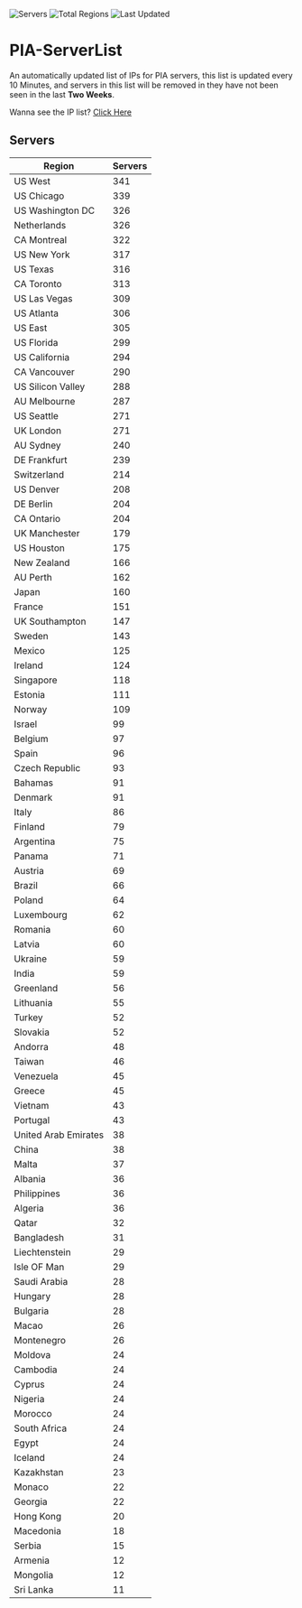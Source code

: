![Servers](https://img.shields.io/badge/Servers-11,386-darkgreen)
![Total Regions](https://img.shields.io/badge/Total_Regions-97-darkgreen)
![Last Updated](https://img.shields.io/badge/Last_Updated-December_15_2024_09:01_EST-darkgreen)

# PIA-ServerList
An automatically updated list of IPs for PIA servers, this list is updated every 10 Minutes, and servers in this list will be removed in they have not been seen in the last **Two Weeks**.

Wanna see the IP list? [Click Here](./servers.json)

## Servers
| Region               | Servers |
|----------------------|---------|
| US West | 341 |
| US Chicago | 339 |
| US Washington DC | 326 |
| Netherlands | 326 |
| CA Montreal | 322 |
| US New York | 317 |
| US Texas | 316 |
| CA Toronto | 313 |
| US Las Vegas | 309 |
| US Atlanta | 306 |
| US East | 305 |
| US Florida | 299 |
| US California | 294 |
| CA Vancouver | 290 |
| US Silicon Valley | 288 |
| AU Melbourne | 287 |
| US Seattle | 271 |
| UK London | 271 |
| AU Sydney | 240 |
| DE Frankfurt | 239 |
| Switzerland | 214 |
| US Denver | 208 |
| DE Berlin | 204 |
| CA Ontario | 204 |
| UK Manchester | 179 |
| US Houston | 175 |
| New Zealand | 166 |
| AU Perth | 162 |
| Japan | 160 |
| France | 151 |
| UK Southampton | 147 |
| Sweden | 143 |
| Mexico | 125 |
| Ireland | 124 |
| Singapore | 118 |
| Estonia | 111 |
| Norway | 109 |
| Israel | 99 |
| Belgium | 97 |
| Spain | 96 |
| Czech Republic | 93 |
| Bahamas | 91 |
| Denmark | 91 |
| Italy | 86 |
| Finland | 79 |
| Argentina | 75 |
| Panama | 71 |
| Austria | 69 |
| Brazil | 66 |
| Poland | 64 |
| Luxembourg | 62 |
| Romania | 60 |
| Latvia | 60 |
| Ukraine | 59 |
| India | 59 |
| Greenland | 56 |
| Lithuania | 55 |
| Turkey | 52 |
| Slovakia | 52 |
| Andorra | 48 |
| Taiwan | 46 |
| Venezuela | 45 |
| Greece | 45 |
| Vietnam | 43 |
| Portugal | 43 |
| United Arab Emirates | 38 |
| China | 38 |
| Malta | 37 |
| Albania | 36 |
| Philippines | 36 |
| Algeria | 36 |
| Qatar | 32 |
| Bangladesh | 31 |
| Liechtenstein | 29 |
| Isle OF Man | 29 |
| Saudi Arabia | 28 |
| Hungary | 28 |
| Bulgaria | 28 |
| Macao | 26 |
| Montenegro | 26 |
| Moldova | 24 |
| Cambodia | 24 |
| Cyprus | 24 |
| Nigeria | 24 |
| Morocco | 24 |
| South Africa | 24 |
| Egypt | 24 |
| Iceland | 24 |
| Kazakhstan | 23 |
| Monaco | 22 |
| Georgia | 22 |
| Hong Kong | 20 |
| Macedonia | 18 |
| Serbia | 15 |
| Armenia | 12 |
| Mongolia | 12 |
| Sri Lanka | 11 |